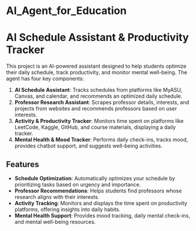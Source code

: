 # AI_Agent_for_Education 

# AI Schedule Assistant & Productivity Tracker

This project is an AI-powered assistant designed to help students optimize their daily schedule, track productivity, and monitor mental well-being. The agent has four key components:

1. **AI Schedule Assistant**: Tracks schedules from platforms like MyASU, Canvas, and calendar, and recommends an optimized daily schedule.
2. **Professor Research Assistant**: Scrapes professor details, interests, and projects from websites and recommends professors based on user interests.
3. **Activity & Productivity Tracker**: Monitors time spent on platforms like LeetCode, Kaggle, GitHub, and course materials, displaying a daily tracker.
4. **Mental Health & Mood Tracker**: Performs daily check-ins, tracks mood, provides chatbot support, and suggests well-being activities.

## Features
- **Schedule Optimization**: Automatically optimizes your schedule by prioritizing tasks based on urgency and importance.
- **Professor Recommendations**: Helps students find professors whose research aligns with their interests.
- **Activity Tracking**: Monitors and displays the time spent on productivity platforms, offering insights into daily habits.
- **Mental Health Support**: Provides mood tracking, daily mental check-ins, and mental well-being resources.

